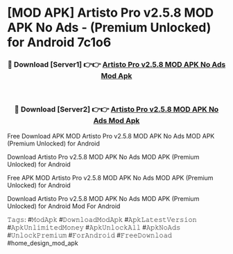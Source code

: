 # [MOD APK] Artisto Pro v2.5.8 MOD APK No Ads - (Premium Unlocked) for Android 7c1o6



<div align="center">
<h3>🔴 Download [Server1] 👉👉 <a href="https://momento.my/?title=Artisto_Pro_v2.5.8_MOD_APK_No_Ads">Artisto Pro v2.5.8 MOD APK No Ads Mod Apk</a></h3><br>

<h3>🔴 Download [Server2] 👉👉 <a href="https://momento.my/?title=Artisto_Pro_v2.5.8_MOD_APK_No_Ads">Artisto Pro v2.5.8 MOD APK No Ads Mod Apk</a></h3>
</div>



Free Download APK MOD Artisto Pro v2.5.8 MOD APK No Ads MOD APK (Premium Unlocked) for Android

Download Artisto Pro v2.5.8 MOD APK No Ads MOD APK (Premium Unlocked) for Android

Free APK MOD Artisto Pro v2.5.8 MOD APK No Ads MOD APK (Premium Unlocked) for Android

Download Artisto Pro v2.5.8 MOD APK No Ads MOD APK (Premium Unlocked) for Android Mod For Android

𝚃𝚊𝚐𝚜: #𝙼𝚘𝚍𝙰𝚙𝚔 #𝙳𝚘𝚠𝚗𝚕𝚘𝚊𝚍𝙼𝚘𝚍𝙰𝚙𝚔 #𝙰𝚙𝚔𝙻𝚊𝚝𝚎𝚜𝚝𝚅𝚎𝚛𝚜𝚒𝚘𝚗 #𝙰𝚙𝚔𝚄𝚗𝚕𝚒𝚖𝚒𝚝𝚎𝚍𝙼𝚘𝚗𝚎𝚢 #𝙰𝚙𝚔𝚄𝚗𝚕𝚘𝚌𝚔𝙰𝚕𝚕 #𝙰𝚙𝚔𝙽𝚘𝙰𝚍𝚜 #𝚄𝚗𝚕𝚘𝚌𝚔𝙿𝚛𝚎𝚖𝚒𝚞𝚖 #𝙵𝚘𝚛𝙰𝚗𝚍𝚛𝚘𝚒𝚍 #𝙵𝚛𝚎𝚎𝙳𝚘𝚠𝚗𝚕𝚘𝚊𝚍 #home_design_mod_apk
